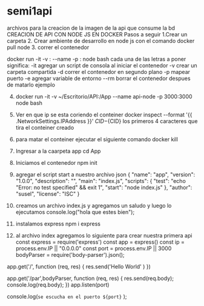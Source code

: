 # semi1api
archivos para la creacion de la imagen de la api que consume la bd
CREACION DE API  CON NODE JS  EN DOCKER
Pasos a seguir 
1.Crear un carpeta
2. Crear ambiente de desarrollo en node js con el comando
  docker pull node
3. correr el contenedor

docker run -it  -v <carpetaDeAPI>:<cualquierCarpeta> --name<nombreContenedor> -p <puertoLocal>:<PuertoAxponer> node bash
  cada una de las letras a poner significa:
-it agregar un script de consola al iniciar el contenedor
-v crear un carpeta compartida
-d correr el contenedor en segundo plano
-p mapear puerto
-e agregar variable de entorno
--rm borrar el contenedor despues de matarlo ejemplo
  
 4. docker run -it -v ~/Escritorio/API:/App --name api-node -p 3000:3000 node bash
 5. Ver en que ip se esta coriendo el conteiner 
 docker inspect --format '{{ .NetworkSettings.IPAddress }}' ${CID}
 -${CID} los primeros 4 caracteres que tira el conteiner creado
 6. para matar el conteiner ejecutar el siguiente comando
  docker kill <nombredelcontainer>
 7. Ingresar a la caarpeta app
    cd App
 8. Iniciamos el contenedor
    npm init

10. agregar el script start a nuestro archivo json
{
  "name": "app",
  "version": "1.0.0",
  "description": "",
  "main": "index.js",
  "scripts": {
    "test": "echo \"Error: no test specified\" && exit 1",
    "start": "node index.js"
  },
  "author": "susel",
  "license": "ISC"
}

11. creamos un archivo index.js y agregamos un saludo y luego lo ejecutamos
console.log("hola que estes bien");

12. instalamos express
npm i express 

13. al archivo index agregamos lo siguiente para crear nuestra primera api
const express = require('express')
const app = express()
const ip = process.env.IP || "0.0.0.0"
const port =  process.env.IP || 3000
bodyParser = require('body-parser').json();

app.get('/', function (req, res) {
  res.send('Hello World' )
})

app.get('/par',bodyParser, function (req, res) {
  res.send(req.body);
  console.log(req.body);
})
app.listen(port)

console.log(`se escucha en el puerto ${port}` );




